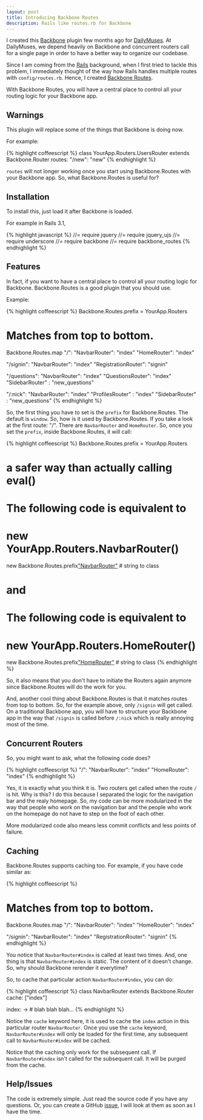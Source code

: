 ```yaml
---
layout: post
title: Introducing Backbone Routes 
description: Rails like routes.rb for Backbone 
---
```


I created this [Backbone][1] plugin few months ago for [DailyMuses][2]. At
DailyMuses, we depend heavily on Backbone and concurrent routers call
for a single page in order to have a better way to organize our
codebase.

Since I am coming from the [Rails][3] background, when I first tried to
tackle this problem, I immediately thought of the way how Rails handles
multiple routes with `config/routes.rb`. Hence, I created [Backbone
Routes][4].

With Backbone Routes, you will have a central place to control all
your routing logic for your Backbone app.

## Warnings

This plugin will replace some of the things that Backbone is
doing now.

For example:

{% highlight coffeescript %}
class YourApp.Routers.UsersRouter extends Backbone.Router
  routes:
    "/new": "new"
{% endhighlight %}

`routes` will not longer working once you start using Backbone.Routes
with your Backbone app. So, what Backbone.Routes is useful for?

## Installation

To install this, just load it after Backbone is loaded.

For example in Rails 3.1,

{% highlight javascript %}
//= require jquery
//= require jquery_ujs
//= require underscore
//= require backbone
//= require backbone_routes
{% endhighlight %}

## Features

In fact, if you want to have a central place to control all your routing
logic for Backbone. Backbone.Routes is a good plugin that you should
use.

Example:

{% highlight coffeescript %}
Backbone.Routes.prefix = YourApp.Routers

# Matches from top to bottom.
Backbone.Routes.map
  "/":
    "NavbarRouter": "index"
    "HomeRouter": "index"

  "/signin":
    "NavbarRouter": "index"
    "RegistrationRouter": "signin"

  "/questions":
    "NavbarRouter": "index"
    "QuestionsRouter": "index"
    "SidebarRouter"  : "new_questions"

  "/:nick":
    "NavbarRouter": "index"
    "ProfilesRouter" : "index"
    "SidebarRouter"  : "new_questions"
{% endhighlight %}

So, the first thing you have to set is the `prefix` for Backbone.Routes.
The default is `window`. So, how is it used by Backbone.Routes. If you
take a look at the first route: "/". There are `NavbarRouter` and
`HomeRouter`. So, once you set the `prefix`, inside Backbone.Routes, it
will call:

{% highlight coffeescript %}
Backbone.Routes.prefix = YourApp.Routers

# a safer way than actually calling eval()

# The following code is equivalent to
# new YourApp.Routers.NavbarRouter()
new Backbone.Routes.prefix["NavbarRouter"]() # string to class

# and

# The following code is equivalent to
# new YourApp.Routers.HomeRouter()
new Backbone.Routes.prefix["HomeRouter"]() # string to class
{% endhighlight %}

So, it also means that you don't have to initiate the Routers again
anymore since Backbone.Routes will do the work for you.

And, another cool thing about Backbone.Routes is that it matches routes
from top to bottom. So, for the example above, only `/signin` will get
called. On a traditional Backbone app, you will have to structure your
Backbone app in the way that `/signin` is called before `/:nick` which
is really annoying most of the time.

## Concurrent Routers

So, you might want to ask, what the following code does?

{% highlight coffeescript %}
"/":
  "NavbarRouter": "index"
  "HomeRouter": "index"
{% endhighlight %}

Yes, it is exactly what you think it is. Two routers get called when the
route `/` is hit. Why is this? I do this because I separated the logic
for the navigation bar and the realy homepage. So, my code can be more
modularized in the way that people who work on the navigation bar and
the people who work on the homepage do not have to step on the foot of
each other.

More modularized code also means less commit conflicts and less points
of
failure.

## Caching

Backbone.Routes supports caching too. For example, if you have code
similar as:

{% highlight coffeescript %}
# Matches from top to bottom.
Backbone.Routes.map
  "/":
    "NavbarRouter": "index"
    "HomeRouter": "index"

  "/signin":
    "NavbarRouter": "index"
    "RegistrationRouter": "signin"
{% endhighlight %}

You notice that `NavbarRouter#index` is called at least two times. And,
one
thing is that `NavbarRouter#index` is static. The content of it doesn't
change. So, why should Backbone rerender it everytime?

So, to cache that particular action `NavbarRouter#index`, you can do:

{% highlight coffeescript %}
class NavbarRouter extends Backbone.Router
  cache: ["index"]

  index: ->
    # blah blah blah...
{% endhighlight %}

Notice the `cache` keyword here, it is used to cache the `index` action
in this particular router `NavbarRouter`. Once you use the `cache`
keyword, `NavbarRouter#index` will only be loaded for the first time,
any subsequent call to `NavbarRouter#index` will be cached.

Notice that the caching only work for the subsequent call. If
`NavbarRouter#index` isn't called for the subsequent call. It will be
purged from the cache.

## Help/Issues

The code is extremely simple. Just read the source code if you have any
questions. Or, you can create a GitHub [issue][5], I will look at them as
soon as I have the time.

[1]: http://documentcloud.github.com/backbone/
[2]: http://dailymus.es/
[3]: http://rubyonrails.org/ 
[4]: https://github.com/siong1987/backbone_routes/
[5]: https://github.com/siong1987/backbone_routes/issues/
 
